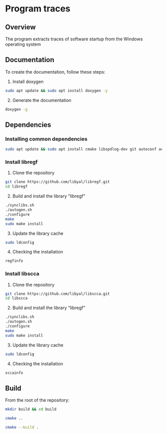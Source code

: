 Program traces
====================================

## Overview

The program extracts traces of software startup
from the Windows operating system

## Documentation

To create the documentation, follow these steps:

1. Install doxygen

```bash
sudo apt update && sudo apt install doxygen -y
```

2. Generate the documentation

```bash
doxygen -g
```

## Dependencies

### Installing common dependencies

```bash
sudo apt update && sudo apt install cmake libspdlog-dev git autoconf automake libtool pkg-config gcc g++ make libfuse-dev -y
```

### Install libregf

1. Clone the repository

```bash
git clone https://github.com/libyal/libregf.git
cd libregf
```

2. Build and install the library "libregf"

```bash
./synclibs.sh
./autogen.sh
./configure
make
sudo make install
```

3. Update the library cache

```bash
sudo ldconfig
```

4. Checking the installation

```bash
regfinfo
```

### Install libscca

1. Clone the repository

```bash
git clone https://github.com/libyal/libscca.git
cd libscca
```

2. Build and install the library "libregf"

```bash
./synclibs.sh
./autogen.sh
./configure
make
sudo make install
```

3. Update the library cache

```bash
sudo ldconfig
```

4. Checking the installation

```bash
sccainfo
```

## Build

From the root of the repository:

```bash
mkdir build && cd build
```

```bash
cmake ..
```

```bash
cmake --build .
```
